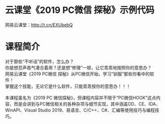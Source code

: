 # 云课堂《2019 PC微信 探秘》示例代码
网易云课堂：<a href="http://t.cn/EXUbebQ" target="_blank">http://t.cn/EXUbebQ</a>

# 课程简介

对于那些“不听话”的软件，怎么办？
<br/>
你是想忍声吞气凑合着用？还是想“修理”一顿，让它乖乖地按照你的意思办？
<br/>
网易云课堂《2019 PC微信 探秘》从PC微信开始，学习“驯服”那些你看中的软件！
<br/>
掌握这个技能，无论它是什么软件，只能乖乖按你的意思办！！！
<br/>
<br/>
本课程虽名为《2019 PC 微信探秘》，但课程内容并不限于“PC微信HOOK”这点内容，而是会讲到与PC微信相关的各种杂项与细节实现，其中涵盖OD、CE、IDA、WinAPI、Visual Studio 2019、易语言、C/C++、C#、汇编等使用技巧与编程技巧。

